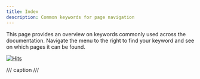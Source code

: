 ```yaml
---
title: Index
description: Common keywords for page navigation
---
```


This page provides an overview on keywords commonly used across the documentation. Navigate the menu to the right to find your keyword and see on which pages it can be found.

<!-- material/tags -->

[![Hits](https://hits.seeyoufarm.com/api/count/incr/badge.svg?url=https%3A%2F%2F3dcitydb.github.io%2F3dcitydb-mkdocs%2Ftags%2F&count_bg=%2379C83D&title_bg=%23555555&icon=&icon_color=%23E7E7E7&title=Visitors&edge_flat=false)](https://hits.seeyoufarm.com/#history)

/// caption
///
